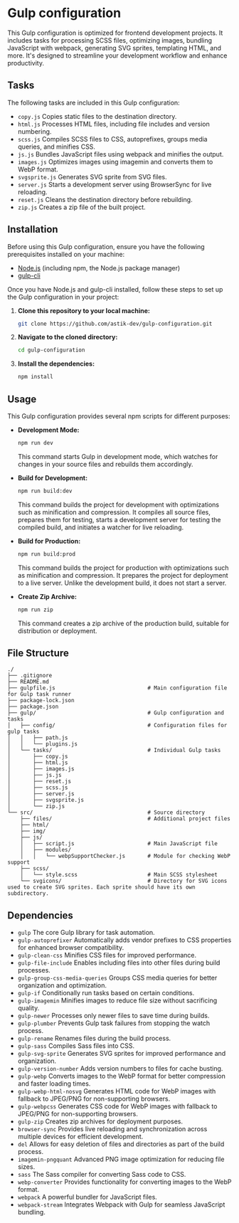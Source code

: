 # Gulp configuration

This Gulp configuration is optimized for frontend development projects. It includes tasks for processing SCSS files, optimizing images, bundling JavaScript with webpack, generating SVG sprites, templating HTML, and more. It's designed to streamline your development workflow and enhance productivity.

## Tasks

The following tasks are included in this Gulp configuration:

- `copy.js` Copies static files to the destination directory.
- `html.js` Processes HTML files, including file includes and version numbering.
- `scss.js` Compiles SCSS files to CSS, autoprefixes, groups media queries, and minifies CSS.
- `js.js` Bundles JavaScript files using webpack and minifies the output.
- `images.js` Optimizes images using imagemin and converts them to WebP format.
- `svgsprite.js` Generates SVG sprite from SVG files.
- `server.js` Starts a development server using BrowserSync for live reloading.
- `reset.js` Cleans the destination directory before rebuilding.
- `zip.js` Creates a zip file of the built project.

## Installation

Before using this Gulp configuration, ensure you have the following prerequisites installed on your machine:

- [Node.js](https://nodejs.org/) (including npm, the Node.js package manager)
- [gulp-cli](https://gulpjs.com/docs/en/getting-started/quick-start)

Once you have Node.js and gulp-cli installed, follow these steps to set up the Gulp configuration in your project:

1. **Clone this repository to your local machine:**

    ```bash
    git clone https://github.com/astik-dev/gulp-configuration.git
    ```

2. **Navigate to the cloned directory:**

    ```bash
    cd gulp-configuration
    ```

3. **Install the dependencies:**

    ```bash
    npm install
    ```

## Usage

This Gulp configuration provides several npm scripts for different purposes:

- **Development Mode:**

    ```bash
    npm run dev
    ```

    This command starts Gulp in development mode, which watches for changes in your source files and rebuilds them accordingly.

- **Build for Development:**

    ```bash
    npm run build:dev
    ```

    This command builds the project for development with optimizations such as minification and compression. It compiles all source files, prepares them for testing, starts a development server for testing the compiled build, and initiates a watcher for live reloading.

- **Build for Production:**

    ```bash
    npm run build:prod
    ```

    This command builds the project for production with optimizations such as minification and compression. It prepares the project for deployment to a live server. Unlike the development build, it does not start a server.

- **Create Zip Archive:**

    ```bash
    npm run zip
    ```

    This command creates a zip archive of the production build, suitable for distribution or deployment.

## File Structure

```
./
├── .gitignore
├── README.md
├── gulpfile.js                             # Main configuration file for Gulp task runner
├── package-lock.json
├── package.json
├── gulp/                                   # Gulp configuration and tasks
│   ├── config/                             # Configuration files for gulp tasks
│   │   ├── path.js
│   │   └── plugins.js
│   └── tasks/                              # Individual Gulp tasks
│       ├── copy.js
│       ├── html.js
│       ├── images.js
│       ├── js.js
│       ├── reset.js
│       ├── scss.js
│       ├── server.js
│       ├── svgsprite.js
│       └── zip.js
└── src/                                    # Source directory
    ├── files/                              # Additional project files
    ├── html/
    ├── img/
    ├── js/
    │   ├── script.js                       # Main JavaScript file
    │   ├── modules/
    │   │   └── webpSupportChecker.js       # Module for checking WebP support
    ├── scss/
    │   └── style.scss                      # Main SCSS stylesheet
    └── svgicons/                           # Directory for SVG icons used to create SVG sprites. Each sprite should have its own subdirectory.
```

## Dependencies

- `gulp` The core Gulp library for task automation.
- `gulp-autoprefixer` Automatically adds vendor prefixes to CSS properties for enhanced browser compatibility.
- `gulp-clean-css` Minifies CSS files for improved performance.
- `gulp-file-include` Enables including files into other files during build processes.
- `gulp-group-css-media-queries` Groups CSS media queries for better organization and optimization.
- `gulp-if` Conditionally run tasks based on certain conditions.
- `gulp-imagemin` Minifies images to reduce file size without sacrificing quality.
- `gulp-newer` Processes only newer files to save time during builds.
- `gulp-plumber` Prevents Gulp task failures from stopping the watch process.
- `gulp-rename` Renames files during the build process.
- `gulp-sass` Compiles Sass files into CSS.
- `gulp-svg-sprite` Generates SVG sprites for improved performance and organization.
- `gulp-version-number` Adds version numbers to files for cache busting.
- `gulp-webp` Converts images to the WebP format for better compression and faster loading times.
- `gulp-webp-html-nosvg` Generates HTML code for WebP images with fallback to JPEG/PNG for non-supporting browsers.
- `gulp-webpcss` Generates CSS code for WebP images with fallback to JPEG/PNG for non-supporting browsers.
- `gulp-zip` Creates zip archives for deployment purposes.
- `browser-sync` Provides live reloading and synchronization across multiple devices for efficient development.
- `del` Allows for easy deletion of files and directories as part of the build process.
- `imagemin-pngquant` Advanced PNG image optimization for reducing file sizes.
- `sass` The Sass compiler for converting Sass code to CSS.
- `webp-converter` Provides functionality for converting images to the WebP format.
- `webpack` A powerful bundler for JavaScript files.
- `webpack-stream` Integrates Webpack with Gulp for seamless JavaScript bundling.
